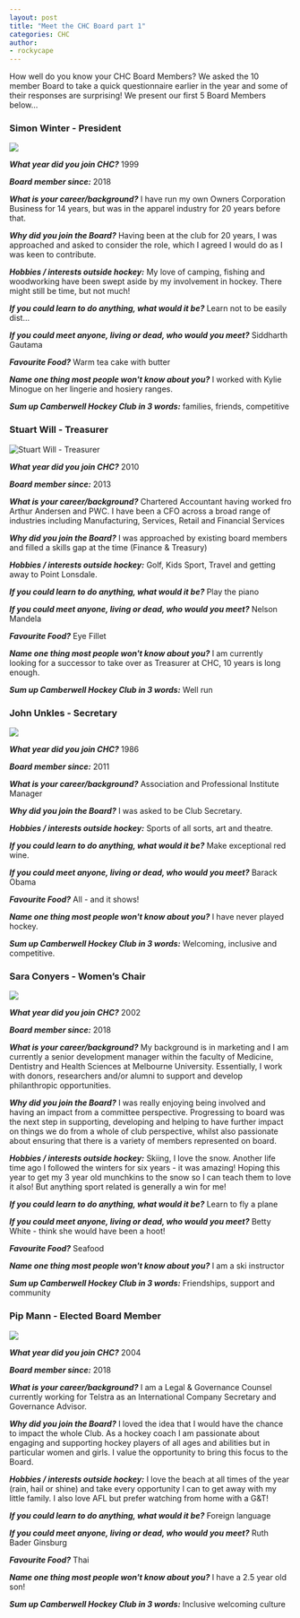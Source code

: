 ```yaml
---
layout: post
title: "Meet the CHC Board part 1"
categories: CHC
author:
- rockycape
---
```




How well do you know your CHC Board Members? We asked the 10 member Board to take a quick questionnaire earlier in the year and some of their responses are surprising! We present our first 5 Board Members below…

### **Simon Winter - President**

![](https://images.squarespace-cdn.com/content/v1/592381d0414fb52934dd132d/654e699e-1593-414b-9d02-d2887c6c7ca8/Simon+Winter.jpg?format=300w)

**_What year did you join CHC?_** 1999

**_Board member since:_** 2018

**_What is your career/background?_** I have run my own Owners Corporation Business for 14 years, but was in the apparel industry for 20 years before that.

**_Why did you join the Board?_** Having been at the club for 20 years, I was approached and asked to consider the role, which I agreed I would do as I was keen to contribute.

**_Hobbies / interests outside hockey:_** My love of camping, fishing and woodworking have been swept aside by my involvement in hockey. There might still be time, but not much!

**_If you could learn to do anything, what would it be?_** Learn not to be easily dist...

**_If you could meet anyone, living or dead, who would you meet?_** Siddharth Gautama

**_Favourite Food?_** Warm tea cake with butter

**_Name one thing most people won't know about you?_** I worked with Kylie Minogue on her lingerie and hosiery ranges.

**_Sum up Camberwell Hockey Club in 3 words:_** families, friends, competitive

### **Stuart Will - Treasurer**

![Stuart Will - Treasurer](https://images.squarespace-cdn.com/content/v1/592381d0414fb52934dd132d/caf0188f-907f-4c08-bf49-680740a59a12/Stuart+Will.jpeg?format=300w)

**_What year did you join CHC?_** 2010

**_Board member since:_** 2013

**_What is your career/background?_** Chartered Accountant having worked fro Arthur Andersen and PWC. I have been a CFO across a broad range of industries including Manufacturing, Services, Retail and Financial Services

**_Why did you join the Board?_** I was approached by existing board members and filled a skills gap at the time (Finance & Treasury)

**_Hobbies / interests outside hockey:_** Golf, Kids Sport, Travel and getting away to Point Lonsdale.

**_If you could learn to do anything, what would it be?_** Play the piano

**_If you could meet anyone, living or dead, who would you meet?_** Nelson Mandela

**_Favourite Food?_** Eye Fillet

**_Name one thing most people won't know about you?_** I am currently looking for a successor to take over as Treasurer at CHC, 10 years is long enough.

**_Sum up Camberwell Hockey Club in 3 words:_** Well run

### **John Unkles - Secretary**

![](https://images.squarespace-cdn.com/content/v1/592381d0414fb52934dd132d/faace16f-ec9b-43e2-8a2a-0089db071285/John-Unkles-1.jpg?format=300w)

**_What year did you join CHC?_** 1986

**_Board member since:_** 2011

**_What is your career/background?_** Association and Professional Institute Manager

**_Why did you join the Board?_** I was asked to be Club Secretary.

**_Hobbies / interests outside hockey:_** Sports of all sorts, art and theatre.

**_If you could learn to do anything, what would it be?_** Make exceptional red wine.

**_If you could meet anyone, living or dead, who would you meet?_** Barack Obama

**_Favourite Food?_** All - and it shows!

**_Name one thing most people won't know about you?_** I have never played hockey.

**_Sum up Camberwell Hockey Club in 3 words:_** Welcoming, inclusive and competitive.

### **Sara Conyers - Women’s Chair**

![](https://images.squarespace-cdn.com/content/v1/592381d0414fb52934dd132d/5dc7041e-7ec7-4ed0-ab37-6b04ceeee238/Sara+Conyers.jpeg?format=300w)

**_What year did you join CHC?_** 2002

**_Board member since:_** 2018

**_What is your career/background?_** My background is in marketing and I am currently a senior development manager within the faculty of Medicine, Dentistry and Health Sciences at Melbourne University. Essentially, I work with donors, researchers and/or alumni to support and develop philanthropic opportunities.

**_Why did you join the Board?_** I was really enjoying being involved and having an impact from a committee perspective. Progressing to board was the next step in supporting, developing and helping to have further impact on things we do from a whole of club perspective, whilst also passionate about ensuring that there is a variety of members represented on board.

**_Hobbies / interests outside hockey:_** Skiing, I love the snow. Another life time ago I followed the winters for six years - it was amazing! Hoping this year to get my 3 year old munchkins to the snow so I can teach them to love it also! But anything sport related is generally a win for me!

**_If you could learn to do anything, what would it be?_** Learn to fly a plane

**_If you could meet anyone, living or dead, who would you meet?_** Betty White - think she would have been a hoot!

**_Favourite Food?_** Seafood

**_Name one thing most people won't know about you?_** I am a ski instructor

**_Sum up Camberwell Hockey Club in 3 words:_** Friendships, support and community

### **Pip Mann - Elected Board Member**

![](https://images.squarespace-cdn.com/content/v1/592381d0414fb52934dd132d/4e037a04-899d-439b-80d0-f99854e8fefd/pip+mann.jpeg?format=300w)

**_What year did you join CHC?_** 2004

**_Board member since:_** 2018

**_What is your career/background?_** I am a Legal & Governance Counsel currently working for Telstra as an International Company Secretary and Governance Advisor.

**_Why did you join the Board?_** I loved the idea that I would have the chance to impact the whole Club. As a hockey coach I am passionate about engaging and supporting hockey players of all ages and abilities but in particular women and girls. I value the opportunity to bring this focus to the Board.

**_Hobbies / interests outside hockey:_** I love the beach at all times of the year (rain, hail or shine) and take every opportunity I can to get away with my little family. I also love AFL but prefer watching from home with a G&T!

**_If you could learn to do anything, what would it be?_** Foreign language

**_If you could meet anyone, living or dead, who would you meet?_** Ruth Bader Ginsburg

**_Favourite Food?_** Thai

**_Name one thing most people won't know about you?_** I have a 2.5 year old son!

**_Sum up Camberwell Hockey Club in 3 words:_** Inclusive welcoming culture
